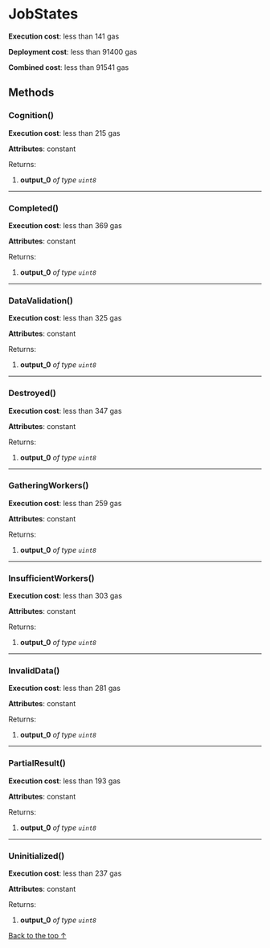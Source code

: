 # JobStates


**Execution cost**: less than 141 gas

**Deployment cost**: less than 91400 gas

**Combined cost**: less than 91541 gas




## Methods
### Cognition()


**Execution cost**: less than 215 gas

**Attributes**: constant



Returns:


1. **output_0** *of type `uint8`*

--- 
### Completed()


**Execution cost**: less than 369 gas

**Attributes**: constant



Returns:


1. **output_0** *of type `uint8`*

--- 
### DataValidation()


**Execution cost**: less than 325 gas

**Attributes**: constant



Returns:


1. **output_0** *of type `uint8`*

--- 
### Destroyed()


**Execution cost**: less than 347 gas

**Attributes**: constant



Returns:


1. **output_0** *of type `uint8`*

--- 
### GatheringWorkers()


**Execution cost**: less than 259 gas

**Attributes**: constant



Returns:


1. **output_0** *of type `uint8`*

--- 
### InsufficientWorkers()


**Execution cost**: less than 303 gas

**Attributes**: constant



Returns:


1. **output_0** *of type `uint8`*

--- 
### InvalidData()


**Execution cost**: less than 281 gas

**Attributes**: constant



Returns:


1. **output_0** *of type `uint8`*

--- 
### PartialResult()


**Execution cost**: less than 193 gas

**Attributes**: constant



Returns:


1. **output_0** *of type `uint8`*

--- 
### Uninitialized()


**Execution cost**: less than 237 gas

**Attributes**: constant



Returns:


1. **output_0** *of type `uint8`*

[Back to the top ↑](#jobstates)
